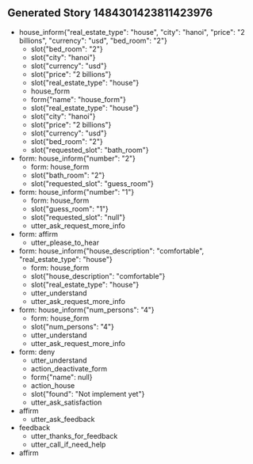 ## Generated Story 1484301423811423976
* house_inform{"real_estate_type": "house", "city": "hanoi", "price": "2 billions", "currency": "usd", "bed_room": "2"}
    - slot{"bed_room": "2"}
    - slot{"city": "hanoi"}
    - slot{"currency": "usd"}
    - slot{"price": "2 billions"}
    - slot{"real_estate_type": "house"}
    - house_form
    - form{"name": "house_form"}
    - slot{"real_estate_type": "house"}
    - slot{"city": "hanoi"}
    - slot{"price": "2 billions"}
    - slot{"currency": "usd"}
    - slot{"bed_room": "2"}
    - slot{"requested_slot": "bath_room"}
* form: house_inform{"number": "2"}
    - form: house_form
    - slot{"bath_room": "2"}
    - slot{"requested_slot": "guess_room"}
* form: house_inform{"number": "1"}
    - form: house_form
    - slot{"guess_room": "1"}
    - slot{"requested_slot": "null"}
    - utter_ask_request_more_info
* form: affirm
    - utter_please_to_hear
* form: house_inform{"house_description": "comfortable", "real_estate_type": "house"}
    - form: house_form
    - slot{"house_description": "comfortable"}
    - slot{"real_estate_type": "house"}
    - utter_understand
    - utter_ask_request_more_info
* form: house_inform{"num_persons": "4"}
    - form: house_form
    - slot{"num_persons": "4"}
    - utter_understand
    - utter_ask_request_more_info
* form: deny
    - utter_understand
    - action_deactivate_form
    - form{"name": null}
    - action_house
    - slot{"found": "Not implement yet"}
    - utter_ask_satisfaction
* affirm
    - utter_ask_feedback
* feedback
    - utter_thanks_for_feedback
    - utter_call_if_need_help
* affirm